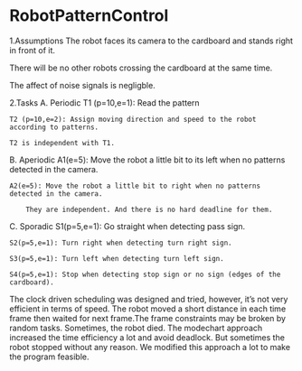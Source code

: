# RobotPatternControl
1.Assumptions
 The robot faces its camera to the cardboard and stands right in front of it. 
 
 There will be no other robots crossing the cardboard at the same time.
 
 The affect of noise signals is negligble.
 
2.Tasks
A.	Periodic
	T1 (p=10,e=1): Read the pattern
	
	T2 (p=10,e=2): Assign moving direction and speed to the robot according to patterns.
	
	T2 is independent with T1.
	
B.	Aperiodic 
	A1(e=5): Move the robot a little bit to its left when no patterns detected in the camera.
	
	A2(e=5): Move the robot a little bit to right when no patterns detected in the camera.
	
        They are independent. And there is no hard deadline for them.
	    
C.	Sporadic
	S1(p=5,e=1): Go straight when detecting pass sign.
	
	S2(p=5,e=1): Turn right when detecting turn right sign.
	
 	S3(p=5,e=1): Turn left when detecting turn left sign.
	
  	S4(p=5,e=1): Stop when detecting stop sign or no sign (edges of the cardboard).
  
  
  The clock driven scheduling was designed and tried, however, it’s not very efficient in terms of speed. The robot moved a short distance in each time frame then waited for next frame.The frame constraints may be broken by random tasks. Sometimes, the robot died. The modechart approach increased the time efficiency a lot and avoid deadlock. But sometimes the robot  stopped without any reason. We modified this approach a lot to make the program feasible. 



